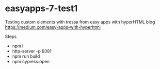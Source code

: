 # easyapps-7-test1
Testing custom elements with tressa from easy apps with hyperHTML blog https://medium.com/easy-apps-with-hyperhtml

Steps
* npm i
* http-server -p 8081
* npm run build
* npm cypress:open
